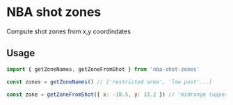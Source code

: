 # NBA shot zones
Compute shot zones from x,y coordindates

## Usage
```javascript
import { getZoneNames, getZoneFromShot } from 'nba-shot-zones'

const zones = getZoneNames() // ['restricted area', 'low post'...]

const zone = getZoneFromShot({ x: -18.5, y: 13.2 }) // 'midrange (upper left)'

```

